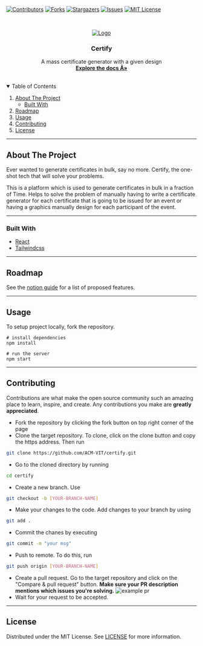 <!-- PROJECT SHIELDS -->

[![Contributors][contributors-shield]][contributors-url]
[![Forks][forks-shield]][forks-url]
[![Stargazers][stars-shield]][stars-url]
[![Issues][issues-shield]][issues-url]
[![MIT License][license-shield]][license-url]


<!-- PROJECT LOGO -->
<br />
<p align="center">
  <a href="https://hacktoberfest.digitalocean.com/">
    <img src="https://user-images.githubusercontent.com/52633729/135446856-ed1de284-c21a-4932-bd70-b4eae149c49c.png" alt="Logo">
  </a>

  <h3 align="center">Certify</h3>

  <p align="center">
    A mass certificate generator with a given design
    <br />
    <a href="https://tungsten-xylophone-67c.notion.site/Certify-31b18545955a42288951f17dba7ce62a"><strong>Explore the docs Â»</strong></a>
    <br />
    <br />
  </p>
</p>

<!-- TABLE OF CONTENTS -->
<details open="open">
  <summary>Table of Contents</summary>
  <ol>
    <li>
      <a href="#about-the-project">About The Project</a>
      <ul>
        <li><a href="#built-with">Built With</a></li>
      </ul>
    </li>
    <li><a href="#roadmap">Roadmap</a></li>
    <li><a href="#usage">Usage</a></li>
    <li><a href="#contributing">Contributing</a></li>
    <li><a href="#license">License</a></li>
  </ol>
</details>

---

<!-- ABOUT THE PROJECT -->
## About The Project

Ever wanted to generate certificates in bulk, say no more. Certify, the one-shot tech that will solve your problems.

This is a platform which is used to generate certificates in bulk in a fraction of Time. 
Helps to solve the problem of manually having to write a certificate generator for each 
certificate that is going to be issued for an event or having a graphics manually design for each participant of the event.

---

### Built With

* [React](https://reactjs.org/)
* [Tailwindcss](https://tailwindcss.com/)

---
<!-- ROADMAP -->
## Roadmap

See the [notion guide](https://tungsten-xylophone-67c.notion.site/Certify-31b18545955a42288951f17dba7ce62a) for a list of proposed features.

---
<!-- USAGE -->
## Usage

To setup project locally, fork the repository.

```console
# install dependencies
npm install

# run the server
npm start
```

---

<!-- CONTRIBUTING -->
## Contributing

Contributions are what make the open source community such an amazing place to learn, inspire, and create. Any contributions you make are **greatly appreciated**.


* Fork the repository by clicking the fork button on top right corner of the page
* Clone the target repository. To clone, click on the clone button and copy the https address. Then run

```bash
git clone https://github.com/ACM-VIT/certify.git
```

* Go to the cloned directory by running

```bash
cd certify
```

* Create a new branch. Use

```bash
git checkout -b [YOUR-BRANCH-NAME]
```

* Make your changes to the code. Add changes to your branch by using

```bash
git add .
```

* Commit the chanes by executing

```bash
git commit -m "your msg"
```

* Push to remote. To do this, run

```bash
git push origin [YOUR-BRANCH-NAME]
```

* Create a pull request. Go to the target repository and click on the "Compare & pull request" button. **Make sure your PR description mentions which issues you're solving.**
![example pr](https://drive.google.com/u/1/uc?id=1f9JKAR-kRvCRGxIs_SAvegaYDPx53T9G&export=download)
* Wait for your request to be accepted.

---

<!-- LICENSE -->
## License

Distributed under the MIT License. See [LICENSE](https://github.com/ACM-VIT/certify/blob/master/LICENSE) for more information.


<!-- MARKDOWN LINKS & IMAGES -->

[contributors-shield]: https://img.shields.io/github/contributors/acm-vit/certify.svg?style=for-the-badge
[contributors-url]: https://github.com/acm-vit/certify/graphs/contributors
[forks-shield]: https://img.shields.io/github/forks/acm-vit/certify?style=for-the-badge
[forks-url]: https://github.com/acm-vit/certify/network/members
[stars-shield]: https://img.shields.io/github/stars/acm-vit/certify.svg?style=for-the-badge
[stars-url]: https://github.com/acm-vit/certify/stargazers
[issues-shield]: https://img.shields.io/github/issues/acm-vit/certify.svg?style=for-the-badge
[issues-url]: https://github.com/acm-vit/certify/issues
[license-shield]: https://img.shields.io/github/license/acm-vit/certify.svg?style=for-the-badge
[license-url]: https://github.com/ACM-VIT/certify/blob/master/LICENSE
